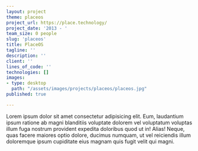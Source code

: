 ```yaml
---
layout: project
theme: placeos
project_url: https://place.technology/
project_date: '2013 - '
team_size: 0 people
slug: 'placeos'
title: PlaceOS
tagline: ''
description: ''
client: ''
lines_of_code: ''
technologies: []
images:
- type: desktop
  path: "/assets/images/projects/placeos/placeos.jpg"
published: true

---
```

Lorem ipsum dolor sit amet consectetur adipisicing elit. Eum, laudantium ipsum ratione ab magni blanditiis voluptate dolorem vel voluptatum voluptas illum fuga nostrum provident expedita doloribus quod ut in! Alias! Neque, quas facere maiores optio dolore, ducimus numquam, ut vel reiciendis illum doloremque ipsum cupiditate eius magnam quis fugit velit qui magni.